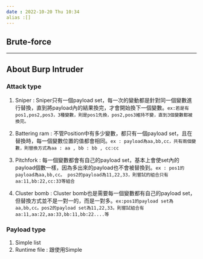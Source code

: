 ```yaml
---
date : 2022-10-20 Thu 10:34
alias :[]
---
```


## Brute-force






---
## About Burp Intruder
### Attack type
1. Sniper : Sniper只有一個payload set，每一次的變動都是針對同一個變數進行替換，直到將payload內的結果換完，才會開始換下一個變數。`ex:若是有pos1,pos2,pos3，3種變數，則是pos1先換，pos2,pos3維持不變，直到3個變數都被換完。`

2. Battering ram : 不管Position中有多少變數，都只有一個payload set，且在替換時，每一個變數位置的值都會相同。`ex : payload為aa,bb,cc，共有兩個變數，則替換方式為aa : aa , bb : bb , cc:cc`
3. Pitchfork : 每一個變數都會有自己的payload set，基本上會使set內的payload個數一樣，因為多出來的payload也不會被替換到。`ex : pos1的payload為aa,bb,cc。 pos2的payload為11,22,33，則嘗試的組合只有aa:11,bb:22,cc:33等組合`
4. Cluster bomb : Cluster bomb也是需要每一個變數都有自己的payload set，但替換方式並不是一對一的，而是一對多。`ex:pos1的payload set為aa,bb,cc。pos2的payload set為11,22,33。則嘗試組合有aa:11,aa:22,aa:33,bb:11,bb:22....等`

### Payload type

1. Simple list
2. Runtime file : 跟使用Simple
